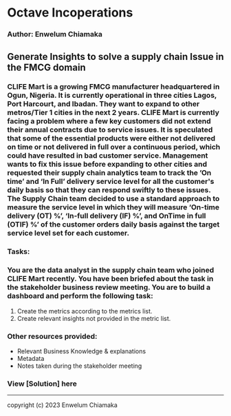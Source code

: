 # Octave Incoperations
### Author: Enwelum Chiamaka

## Generate Insights to solve a supply chain Issue in the FMCG domain
### CLIFE Mart is a growing FMCG manufacturer headquartered in Ogun, Nigeria. It is currently operational in three cities Lagos, Port Harcourt, and Ibadan. They want to expand to other metros/Tier 1 cities in the next 2 years. CLIFE Mart is currently facing a problem where a few key customers did not extend their annual contracts due to service issues. It is speculated that some of the essential products were either not delivered on time or not delivered in full over a continuous period, which could have resulted in bad customer service. Management wants to fix this issue before expanding to other cities and requested their supply chain analytics team to track the ’On time’ and ‘In Full’ delivery service level for all the customer's daily basis so that they can respond swiftly to these issues. The Supply Chain team decided to use a standard approach to measure the service level in which they will measure ‘On-time delivery (OT) %’, ‘In-full delivery (IF) %’, and OnTime in full (OTIF) %’ of the customer orders daily basis against the target service level set for each customer.

### Tasks:
### You are the data analyst in the supply chain team who joined CLIFE Mart recently. You have been briefed about the task in the stakeholder business review meeting. You are to build a dashboard and perform the following task:
1. Create the metrics according to the metrics list.
2. Create relevant insights not provided in the metric list.

### Other resources provided:
- Relevant Business Knowledge & explanations
- Metadata
- Notes taken during the stakeholder meeting

### View [Solution] here

---

copyright (c) 2023 Enwelum Chiamaka
